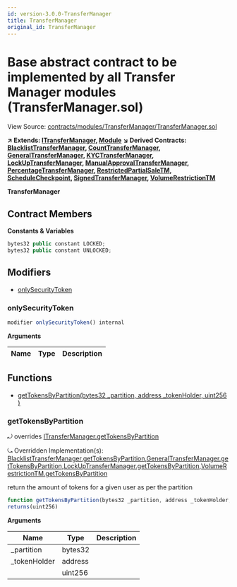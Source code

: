 ```yaml
---
id: version-3.0.0-TransferManager
title: TransferManager
original_id: TransferManager
---
```


# Base abstract contract to be implemented by all Transfer Manager modules (TransferManager.sol)

View Source: [contracts/modules/TransferManager/TransferManager.sol](../../contracts/modules/TransferManager/TransferManager.sol)

**↗ Extends: [ITransferManager](ITransferManager.md), [Module](Module.md)**
**↘ Derived Contracts: [BlacklistTransferManager](BlacklistTransferManager.md), [CountTransferManager](CountTransferManager.md), [GeneralTransferManager](GeneralTransferManager.md), [KYCTransferManager](KYCTransferManager.md), [LockUpTransferManager](LockUpTransferManager.md), [ManualApprovalTransferManager](ManualApprovalTransferManager.md), [PercentageTransferManager](PercentageTransferManager.md), [RestrictedPartialSaleTM](RestrictedPartialSaleTM.md), [ScheduleCheckpoint](ScheduleCheckpoint.md), [SignedTransferManager](SignedTransferManager.md), [VolumeRestrictionTM](VolumeRestrictionTM.md)**

**TransferManager**

## Contract Members
**Constants & Variables**

```js
bytes32 public constant LOCKED;
bytes32 public constant UNLOCKED;

```

## Modifiers

- [onlySecurityToken](#onlysecuritytoken)

### onlySecurityToken

```js
modifier onlySecurityToken() internal
```

**Arguments**

| Name        | Type           | Description  |
| ------------- |------------- | -----|

## Functions

- [getTokensByPartition(bytes32 _partition, address _tokenHolder, uint256 )](#gettokensbypartition)

### getTokensByPartition

⤾ overrides [ITransferManager.getTokensByPartition](ITransferManager.md#gettokensbypartition)

⤿ Overridden Implementation(s): [BlacklistTransferManager.getTokensByPartition](BlacklistTransferManager.md#gettokensbypartition),[GeneralTransferManager.getTokensByPartition](GeneralTransferManager.md#gettokensbypartition),[LockUpTransferManager.getTokensByPartition](LockUpTransferManager.md#gettokensbypartition),[VolumeRestrictionTM.getTokensByPartition](VolumeRestrictionTM.md#gettokensbypartition)

return the amount of tokens for a given user as per the partition

```js
function getTokensByPartition(bytes32 _partition, address _tokenHolder, uint256 ) external view
returns(uint256)
```

**Arguments**

| Name        | Type           | Description  |
| ------------- |------------- | -----|
| _partition | bytes32 |  | 
| _tokenHolder | address |  | 
|  | uint256 |  | 

